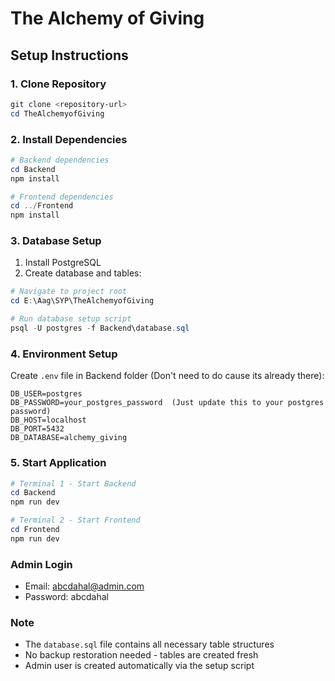 # The Alchemy of Giving

## Setup Instructions

### 1. Clone Repository

```powershell
git clone <repository-url>
cd TheAlchemyofGiving
```

### 2. Install Dependencies

```powershell
# Backend dependencies
cd Backend
npm install

# Frontend dependencies
cd ../Frontend
npm install
```

### 3. Database Setup

1. Install PostgreSQL
2. Create database and tables:

```powershell
# Navigate to project root
cd E:\Aag\SYP\TheAlchemyofGiving

# Run database setup script
psql -U postgres -f Backend\database.sql
```

### 4. Environment Setup

Create `.env` file in Backend folder (Don't need to do cause its already there):

```env
DB_USER=postgres
DB_PASSWORD=your_postgres_password  (Just update this to your postgres password)
DB_HOST=localhost
DB_PORT=5432
DB_DATABASE=alchemy_giving
```

### 5. Start Application

```powershell
# Terminal 1 - Start Backend
cd Backend
npm run dev

# Terminal 2 - Start Frontend
cd Frontend
npm run dev
```

### Admin Login

- Email: abcdahal@admin.com
- Password: abcdahal

### Note

- The `database.sql` file contains all necessary table structures
- No backup restoration needed - tables are created fresh
- Admin user is created automatically via the setup script
